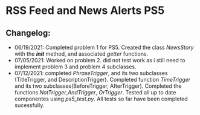 # RSS Feed and News Alerts PS5
## Changelog:
* 06/19/2021: Completed problem 1 for PS5. Created the class *NewsStory* with the *__init__* method, and associated *getter* functions.
* 07/05/2021: Worked on problem 2. did not test work as i still need to implement problem 3 and problem 4 subclasses.
* 07/12/2021: completed *PhraseTrigger*, and its two subclasses (TitleTrigger, and DescriptionTrigger). Completed function *TimeTrigger* and its two subclasses(BeforeTrigger, AfterTrigger). Completed the functions *NotTrigger*,*AndTrigger*, *OrTrigger*. Tested all up to date componentes using *ps5_test.py*. All tests so far have been completed sucessfully.   
